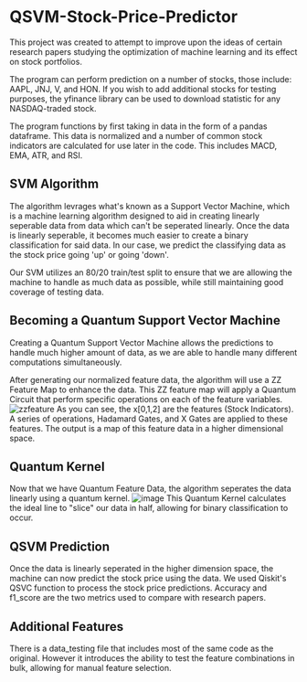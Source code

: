 # QSVM-Stock-Price-Predictor

This project was created to attempt to improve upon the ideas of certain research papers studying the optimization of machine learning and its effect on stock portfolios. 

The program can perform prediction on a number of stocks, those include: AAPL, JNJ, V, and HON. If you wish to add additional stocks for testing purposes, the yfinance library can be used to download statistic for any NASDAQ-traded stock. 

The program functions by first taking in data in the form of a pandas dataframe. This data is normalized and a number of common stock indicators are calculated for use later in the code. This includes MACD, EMA, ATR, and RSI.  

## SVM Algorithm
The algorithm levrages what's known as a Support Vector Machine, which is a machine learning algorithm designed to aid in creating linearly seperable data from data which can't be seperated linearly. Once the data is linearly seperable, it becomes much easier to create a binary classification for said data. In our case, we predict the classifying data as the stock price going 'up' or going 'down'. 

Our SVM utilizes an 80/20 train/test split to ensure that we are allowing the machine to handle as much data as possible, while still maintaining good coverage of testing data. 

## Becoming a Quantum Support Vector Machine
Creating a Quantum Support Vector Machine allows the predictions to handle much higher amount of data, as we are able to handle many different computations simultaneously. 

After generating our normalized feature data, the algorithm will use a ZZ Feature Map to enhance the data. This ZZ feature map will apply a Quantum Circuit that perform specific operations on each of the feature variables.
![zzfeature](https://github.com/user-attachments/assets/c9a4784e-1c56-47b4-ba6d-29a63ad23e59)
As you can see, the x[0,1,2] are the features (Stock Indicators). A series of operations, Hadamard Gates, and X Gates are applied to these features. 
The output is a map of this feature data in a higher dimensional space. 

## Quantum Kernel 
Now that we have Quantum Feature Data, the algorithm seperates the data linearly using a quantum kernel. ![image](https://github.com/user-attachments/assets/aae6a45c-68fd-4622-9495-bde77d74a2e7)
This Quantum Kernel calculates the ideal line to "slice" our data in half, allowing for binary classification to occur. 

## QSVM Prediction 
Once the data is linearly seperated in the higher dimension space, the machine can now predict the stock price using the data. We used Qiskit's QSVC function to 
process the stock price predictions. Accuracy and f1_score are the two metrics used to compare with research papers. 

## Additional Features
There is a data_testing file that includes most of the same code as the original. However it introduces the ability to test the feature combinations in bulk, allowing for manual feature selection. 
